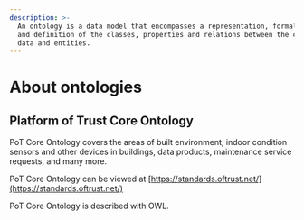 ```yaml
---
description: >-
  An ontology is a data model that encompasses a representation, formal naming
  and definition of the classes, properties and relations between the concepts,
  data and entities.
---
```


# About ontologies

## Platform of Trust Core Ontology

PoT Core Ontology covers the areas of built environment, indoor condition sensors and other devices in buildings, data products, maintenance service requests, and many more.

PoT Core Ontology can be viewed at [https://standards.oftrust.net/](https://standards.oftrust.net/)

PoT Core Ontology is described with OWL.

### 

